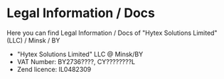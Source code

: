 # Legal Information / Docs

Here you can find Legal Information / Docs of "Hytex Solutions Limited" (LLC) / Minsk / BY

- "Hytex Solutions Limited" LLC @ Minsk/BY
- VAT Number: BY2736????, CY????????L
- Zend licence: IL0482309
